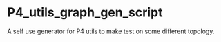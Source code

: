 # P4_utils_graph_gen_script
A self use generator for P4 utils to make test on some different topology.
